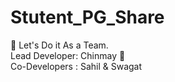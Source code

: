 # Stutent_PG_Share
:link:
Let's Do it As a Team.
<br>
Lead Developer: Chinmay :school:<br>
Co-Developers : Sahil & Swagat<br>

